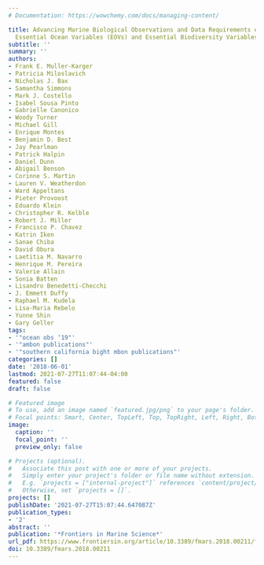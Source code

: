 ```yaml
---
# Documentation: https://wowchemy.com/docs/managing-content/

title: Advancing Marine Biological Observations and Data Requirements of the Complementary
  Essential Ocean Variables (EOVs) and Essential Biodiversity Variables (EBVs) Frameworks
subtitle: ''
summary: ''
authors:
- Frank E. Muller-Karger
- Patricia Miloslavich
- Nicholas J. Bax
- Samantha Simmons
- Mark J. Costello
- Isabel Sousa Pinto
- Gabrielle Canonico
- Woody Turner
- Michael Gill
- Enrique Montes
- Benjamin D. Best
- Jay Pearlman
- Patrick Halpin
- Daniel Dunn
- Abigail Benson
- Corinne S. Martin
- Lauren V. Weatherdon
- Ward Appeltans
- Pieter Provoost
- Eduardo Klein
- Christopher R. Kelble
- Robert J. Miller
- Francisco P. Chavez
- Katrin Iken
- Sanae Chiba
- David Obura
- Laetitia M. Navarro
- Henrique M. Pereira
- Valerie Allain
- Sonia Batten
- Lisandro Benedetti-Checchi
- J. Emmett Duffy
- Raphael M. Kudela
- Lisa-Maria Rebelo
- Yunne Shin
- Gary Geller
tags:
- '"ocean obs ‘19"'
- '"ambon publications"'
- '"southern california bight mbon publications"'
categories: []
date: '2018-06-01'
lastmod: 2021-07-27T11:07:44-04:00
featured: false
draft: false

# Featured image
# To use, add an image named `featured.jpg/png` to your page's folder.
# Focal points: Smart, Center, TopLeft, Top, TopRight, Left, Right, BottomLeft, Bottom, BottomRight.
image:
  caption: ''
  focal_point: ''
  preview_only: false

# Projects (optional).
#   Associate this post with one or more of your projects.
#   Simply enter your project's folder or file name without extension.
#   E.g. `projects = ["internal-project"]` references `content/project/deep-learning/index.md`.
#   Otherwise, set `projects = []`.
projects: []
publishDate: '2021-07-27T15:07:44.647087Z'
publication_types:
- '2'
abstract: ''
publication: '*Frontiers in Marine Science*'
url_pdf: https://www.frontiersin.org/article/10.3389/fmars.2018.00211/full
doi: 10.3389/fmars.2018.00211
---
```

